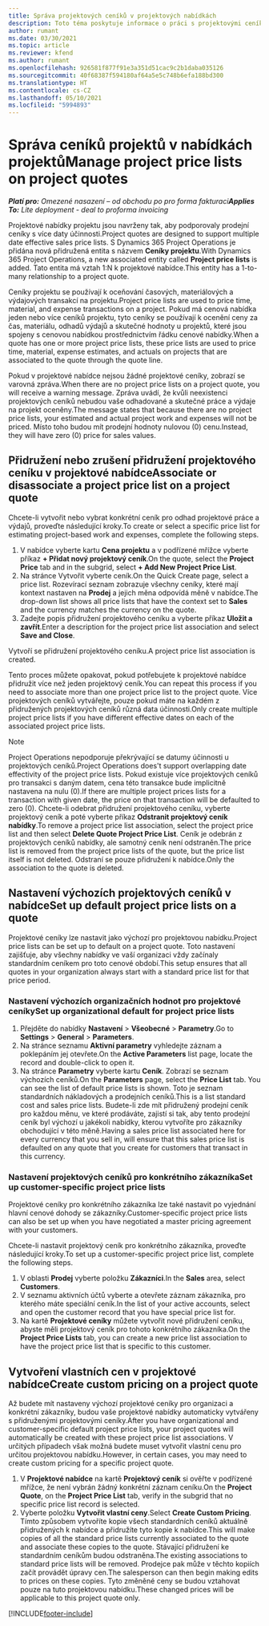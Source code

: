 ```yaml
---
title: Správa projektových ceníků v projektových nabídkách
description: Toto téma poskytuje informace o práci s projektovými ceníky v nabídkách.
author: rumant
ms.date: 03/30/2021
ms.topic: article
ms.reviewer: kfend
ms.author: rumant
ms.openlocfilehash: 926581f877f91e3a351d51cac9c2b1daba035126
ms.sourcegitcommit: 40f68387f594180af64a5e5c748b6efa188bd300
ms.translationtype: HT
ms.contentlocale: cs-CZ
ms.lasthandoff: 05/10/2021
ms.locfileid: "5994893"
---
```

# <a name="manage-project-price-lists-on-project-quotes"></a><span data-ttu-id="ce92f-103">Správa ceníků projektů v nabídkách projektů</span><span class="sxs-lookup"><span data-stu-id="ce92f-103">Manage project price lists on project quotes</span></span> 

<span data-ttu-id="ce92f-104">_**Platí pro:** Omezené nasazení – od obchodu po pro forma fakturaci_</span><span class="sxs-lookup"><span data-stu-id="ce92f-104">_**Applies To:** Lite deployment - deal to proforma invoicing_</span></span>

<span data-ttu-id="ce92f-105">Projektové nabídky projektu jsou navrženy tak, aby podporovaly prodejní ceníky s více daty účinnosti.</span><span class="sxs-lookup"><span data-stu-id="ce92f-105">Project quotes are designed to support multiple date effective sales price lists.</span></span> <span data-ttu-id="ce92f-106">S Dynamics 365 Project Operations je přidána nová přidružená entita s názvem **Ceníky projektu**.</span><span class="sxs-lookup"><span data-stu-id="ce92f-106">With Dynamics 365 Project Operations, a new associated entity called **Project price lists** is added.</span></span> <span data-ttu-id="ce92f-107">Tato entita má vztah 1:N k projektové nabídce.</span><span class="sxs-lookup"><span data-stu-id="ce92f-107">This entity has a 1-to-many relationship to a project quote.</span></span>

<span data-ttu-id="ce92f-108">Ceníky projektu se používají k oceňování časových, materiálových a výdajových transakcí na projektu.</span><span class="sxs-lookup"><span data-stu-id="ce92f-108">Project price lists are used to price time, material, and expense transactions on a project.</span></span> <span data-ttu-id="ce92f-109">Pokud má cenová nabídka jeden nebo více ceníků projektu, tyto ceníky se používají k ocenění ceny za čas, materiálu, odhadů výdajů a skutečné hodnoty u projektů, které jsou spojeny s cenovou nabídkou prostřednictvím řádku cenové nabídky.</span><span class="sxs-lookup"><span data-stu-id="ce92f-109">When a quote has one or more project price lists, these price lists are used to price time, material, expense estimates, and actuals on projects that are associated to the quote through the quote line.</span></span>

<span data-ttu-id="ce92f-110">Pokud v projektové nabídce nejsou žádné projektové ceníky, zobrazí se varovná zpráva.</span><span class="sxs-lookup"><span data-stu-id="ce92f-110">When there are no project price lists on a project quote, you will receive a warning message.</span></span> <span data-ttu-id="ce92f-111">Zpráva uvádí, že kvůli neexistenci projektových ceníků nebudou vaše odhadované a skutečné práce a výdaje na projekt oceněny.</span><span class="sxs-lookup"><span data-stu-id="ce92f-111">The message states that because there are no project price lists, your estimated and actual project work and expenses will not be priced.</span></span> <span data-ttu-id="ce92f-112">Místo toho budou mít prodejní hodnoty nulovou (0) cenu.</span><span class="sxs-lookup"><span data-stu-id="ce92f-112">Instead, they will have zero (0) price for sales values.</span></span>

## <a name="associate-or-disassociate-a-project-price-list-on-a-project-quote"></a><span data-ttu-id="ce92f-113">Přidružení nebo zrušení přidružení projektového ceníku v projektové nabídce</span><span class="sxs-lookup"><span data-stu-id="ce92f-113">Associate or disassociate a project price list on a project quote</span></span>

<span data-ttu-id="ce92f-114">Chcete-li vytvořit nebo vybrat konkrétní ceník pro odhad projektové práce a výdajů, proveďte následující kroky.</span><span class="sxs-lookup"><span data-stu-id="ce92f-114">To create or select a specific price list for estimating project-based work and expenses, complete the following steps.</span></span>

1. <span data-ttu-id="ce92f-115">V nabídce vyberte kartu **Cena projektu** a v podřízené mřížce vyberte příkaz **+ Přidat nový projektový ceník**.</span><span class="sxs-lookup"><span data-stu-id="ce92f-115">On the quote, select the **Project Price** tab and in the subgrid, select **+ Add New Project Price List**.</span></span>
2. <span data-ttu-id="ce92f-116">Na stránce Vytvořit vyberte ceník.</span><span class="sxs-lookup"><span data-stu-id="ce92f-116">On the Quick Create page, select a price list.</span></span> <span data-ttu-id="ce92f-117">Rozevírací seznam zobrazuje všechny ceníky, které mají kontext nastaven na **Prodej** a jejich měna odpovídá měně v nabídce.</span><span class="sxs-lookup"><span data-stu-id="ce92f-117">The drop-down list shows all price lists that have the context set to **Sales** and the currency matches the currency on the quote.</span></span>
4. <span data-ttu-id="ce92f-118">Zadejte popis přidružení projektového ceníku a vyberte příkaz **Uložit a zavřít**.</span><span class="sxs-lookup"><span data-stu-id="ce92f-118">Enter a description for the project price list association and select **Save and Close**.</span></span>

<span data-ttu-id="ce92f-119">Vytvoří se přidružení projektového ceníku.</span><span class="sxs-lookup"><span data-stu-id="ce92f-119">A project price list association is created.</span></span>

<span data-ttu-id="ce92f-120">Tento proces můžete opakovat, pokud potřebujete k projektové nabídce přidružit více než jeden projektový ceník.</span><span class="sxs-lookup"><span data-stu-id="ce92f-120">You can repeat this process if you need to associate more than one project price list to the project quote.</span></span> <span data-ttu-id="ce92f-121">Více projektových ceníků vytvářejte, pouze pokud máte na každém z přidružených projektových ceníků různá data účinnosti.</span><span class="sxs-lookup"><span data-stu-id="ce92f-121">Only create multiple project price lists if you have different effective dates on each of the associated project price lists.</span></span>

> [!NOTE]
> <span data-ttu-id="ce92f-122">Project Operations nepodporuje překrývající se datumy účinnosti u projektových ceníků.</span><span class="sxs-lookup"><span data-stu-id="ce92f-122">Project Operations does't support overlapping date effectivity of the project price lists.</span></span> <span data-ttu-id="ce92f-123">Pokud existuje více projektových ceníků pro transakci s daným datem, cena této transakce bude implicitně nastavena na nulu (0).</span><span class="sxs-lookup"><span data-stu-id="ce92f-123">If there are multiple project prices lists for a transaction with given date, the price on that transaction will be defaulted to zero (0).</span></span>
<span data-ttu-id="ce92f-124">Chcete-li odebrat přidružení projektového ceníku, vyberte projektový ceník a poté vyberte příkaz **Odstranit projektový ceník nabídky**.</span><span class="sxs-lookup"><span data-stu-id="ce92f-124">To remove a project price list association, select the project price list and then select **Delete Quote Project Price List**.</span></span> <span data-ttu-id="ce92f-125">Ceník je odebrán z projektových ceníků nabídky, ale samotný ceník není odstraněn.</span><span class="sxs-lookup"><span data-stu-id="ce92f-125">The price list is removed from the project price lists of the quote, but the price list itself is not deleted.</span></span> <span data-ttu-id="ce92f-126">Odstraní se pouze přidružení k nabídce.</span><span class="sxs-lookup"><span data-stu-id="ce92f-126">Only the association to the quote is deleted.</span></span>

## <a name="set-up-default-project-price-lists-on-a-quote"></a><span data-ttu-id="ce92f-127">Nastavení výchozích projektových ceníků v nabídce</span><span class="sxs-lookup"><span data-stu-id="ce92f-127">Set up default project price lists on a quote</span></span>

<span data-ttu-id="ce92f-128">Projektové ceníky lze nastavit jako výchozí pro projektovou nabídku.</span><span class="sxs-lookup"><span data-stu-id="ce92f-128">Project price lists can be set up to default on a project quote.</span></span> <span data-ttu-id="ce92f-129">Toto nastavení zajišťuje, aby všechny nabídky ve vaší organizaci vždy začínaly standardním ceníkem pro toto cenové období.</span><span class="sxs-lookup"><span data-stu-id="ce92f-129">This setup ensures that all quotes in your organization always start with a standard price list for that price period.</span></span>

### <a name="set-up-organizational-default-for-project-price-lists"></a><span data-ttu-id="ce92f-130">Nastavení výchozích organizačních hodnot pro projektové ceníky</span><span class="sxs-lookup"><span data-stu-id="ce92f-130">Set up organizational default for project price lists</span></span>

1. <span data-ttu-id="ce92f-131">Přejděte do nabídky **Nastavení** > **Všeobecné** > **Parametry**.</span><span class="sxs-lookup"><span data-stu-id="ce92f-131">Go to **Settings** > **General** > **Parameters**.</span></span>
2. <span data-ttu-id="ce92f-132">Na stránce seznamu **Aktivní parametry** vyhledejte záznam a poklepáním jej otevřete.</span><span class="sxs-lookup"><span data-stu-id="ce92f-132">On the **Active Parameters** list page, locate the record and double-click to open it.</span></span> 
3. <span data-ttu-id="ce92f-133">Na stránce **Parametry** vyberte kartu **Ceník**. Zobrazí se seznam výchozích ceníků.</span><span class="sxs-lookup"><span data-stu-id="ce92f-133">On the **Parameters** page, select the **Price List** tab. You can see the list of default price lists is shown.</span></span> <span data-ttu-id="ce92f-134">Toto je seznam standardních nákladových a prodejních ceníků.</span><span class="sxs-lookup"><span data-stu-id="ce92f-134">This is a list standard cost and sales price lists.</span></span> <span data-ttu-id="ce92f-135">Budete-li zde mít přidružený prodejní ceník pro každou měnu, ve které prodáváte, zajistí si tak, aby tento prodejní ceník byl výchozí u jakékoli nabídky, kterou vytvoříte pro zákazníky obchodující v této měně.</span><span class="sxs-lookup"><span data-stu-id="ce92f-135">Having a sales price list associated here for every currency that you sell in, will ensure that this sales price list is defaulted on any quote that you create for customers that transact in this currency.</span></span>

### <a name="set-up-customer-specific-project-price-lists"></a><span data-ttu-id="ce92f-136">Nastavení projektových ceníků pro konkrétního zákazníka</span><span class="sxs-lookup"><span data-stu-id="ce92f-136">Set up customer-specific project price lists</span></span>

<span data-ttu-id="ce92f-137">Projektové ceníky pro konkrétního zákazníka lze také nastavit po vyjednání hlavní cenové dohody se zákazníky.</span><span class="sxs-lookup"><span data-stu-id="ce92f-137">Customer-specific project price lists can also be set up when you have negotiated a master pricing agreement with your customers.</span></span>

<span data-ttu-id="ce92f-138">Chcete-li nastavit projektový ceník pro konkrétního zákazníka, proveďte následující kroky.</span><span class="sxs-lookup"><span data-stu-id="ce92f-138">To set up a customer-specific project price list, complete the following steps.</span></span>

1. <span data-ttu-id="ce92f-139">V oblasti **Prodej** vyberte položku **Zákazníci**.</span><span class="sxs-lookup"><span data-stu-id="ce92f-139">In the **Sales** area, select **Customers**.</span></span>
2. <span data-ttu-id="ce92f-140">V seznamu aktivních účtů vyberte a otevřete záznam zákazníka, pro kterého máte speciální ceník.</span><span class="sxs-lookup"><span data-stu-id="ce92f-140">In the list of your active accounts, select and open the customer record that you have special price list for.</span></span>
3. <span data-ttu-id="ce92f-141">Na kartě **Projektové ceníky** můžete vytvořit nové přidružení ceníku, abyste měli projektový ceník pro tohoto konkrétního zákazníka.</span><span class="sxs-lookup"><span data-stu-id="ce92f-141">On the **Project Price Lists** tab, you can create a new price list association to have the project price list that is specific to this customer.</span></span>

## <a name="create-custom-pricing-on-a-project-quote"></a><span data-ttu-id="ce92f-142">Vytvoření vlastních cen v projektové nabídce</span><span class="sxs-lookup"><span data-stu-id="ce92f-142">Create custom pricing on a project quote</span></span>

<span data-ttu-id="ce92f-143">Až budete mít nastaveny výchozí projektové ceníky pro organizaci a konkrétní zákazníky, budou vaše projektové nabídky automaticky vytvářeny s přidruženými projektovými ceníky.</span><span class="sxs-lookup"><span data-stu-id="ce92f-143">After you have organizational and customer-specific default project price lists, your project quotes will automatically be created with these project price list associations.</span></span> <span data-ttu-id="ce92f-144">V určitých případech však možná budete muset vytvořit vlastní cenu pro určitou projektovou nabídku.</span><span class="sxs-lookup"><span data-stu-id="ce92f-144">However, in certain cases, you may need to create custom pricing for a specific project quote.</span></span> 

1. <span data-ttu-id="ce92f-145">V **Projektové nabídce** na kartě **Projektový ceník** si ověřte v podřízené mřížce, že není vybrán žádný konkrétní záznam ceníku.</span><span class="sxs-lookup"><span data-stu-id="ce92f-145">On the **Project Quote**, on the **Project Price List** tab, verify in the subgrid that no specific price list record is selected.</span></span>
2. <span data-ttu-id="ce92f-146">Vyberte položku **Vytvořit vlastní ceny**.</span><span class="sxs-lookup"><span data-stu-id="ce92f-146">Select **Create Custom Pricing**.</span></span> <span data-ttu-id="ce92f-147">Tímto způsobem vytvoříte kopie všech standardních ceníků aktuálně přidružených k nabídce a přidružíte tyto kopie k nabídce.</span><span class="sxs-lookup"><span data-stu-id="ce92f-147">This will make copies of all the standard price lists currently associated to the quote and associate these copies to the quote.</span></span> <span data-ttu-id="ce92f-148">Stávající přidružení ke standardním ceníkům budou odstraněna.</span><span class="sxs-lookup"><span data-stu-id="ce92f-148">The existing associations to standard price lists will be removed.</span></span> <span data-ttu-id="ce92f-149">Prodejce pak může v těchto kopiích začít provádět úpravy cen.</span><span class="sxs-lookup"><span data-stu-id="ce92f-149">The salesperson can then begin making edits to prices on these copies.</span></span> <span data-ttu-id="ce92f-150">Tyto změněné ceny se budou vztahovat pouze na tuto projektovou nabídku.</span><span class="sxs-lookup"><span data-stu-id="ce92f-150">These changed prices will be applicable to this project quote only.</span></span>


[!INCLUDE[footer-include](../../includes/footer-banner.md)]
